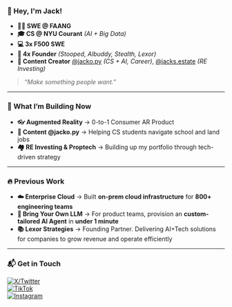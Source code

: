 ### 👋 Hey, I'm Jack!  

- **🧑‍💻 SWE @ FAANG**
- **🎓 CS @ NYU Courant** _(AI + Big Data)_
- **💻 3x F500 SWE** 
- **🚀 4x Founder** _(Stooped, Albuddy, Stealth, Lexor)_  
- **🎥 Content Creator** [@jacko.py](https://www.instagram.com/jacko.py/) _(CS + AI, Career)_, [@jacks.estate](https://www.instagram.com/jacks.estate/) _(RE Investing)_  

> _“Make something people want.”_  

---

### 🚀 What I’m Building Now

- **👓 Augmented Reality** → 0-to-1 Consumer AR Product
- **🎥 Content @jacko.py** → Helping CS students navigate school and land jobs
- **🏘️ RE Investing & Proptech** → Building up my portfolio through tech-driven strategy

---

### 🔥 Previous Work  

- **☁️ Enterprise Cloud** → Built **on-prem cloud infrastructure** for **800+ engineering teams**  
- **🤖 Bring Your Own LLM** → For product teams, provision an **custom-tailored AI Agent** in **under 1 minute**
- **📚 Lexor Strategies** → Founding Partner. Delivering AI+Tech solutions for companies to grow revenue and operate efficiently  

---

### 📬 Get in Touch  

[![X/Twitter](https://img.shields.io/badge/X-%40jackziyangchen-black?style=flat&logo=twitter)](https://twitter.com/jackziyangchen)  
[![TikTok](https://img.shields.io/badge/TikTok-%40jacko.py-pink?style=flat&logo=tiktok)](https://www.tiktok.com/@jacko.py)  
[![Instagram](https://img.shields.io/badge/Instagram-%40jacko.py-purple?style=flat&logo=instagram)](https://www.instagram.com/jacko.py) 
